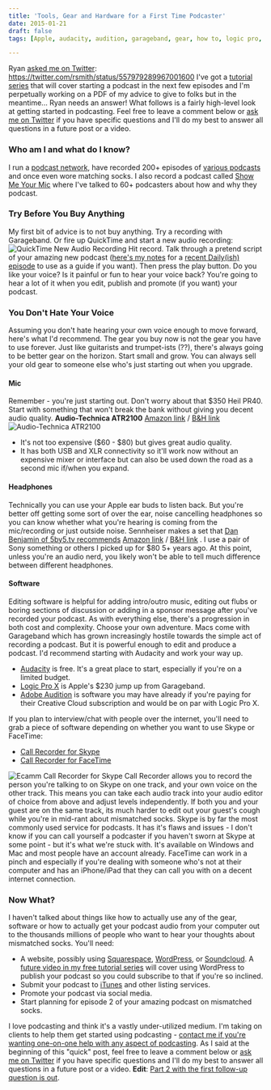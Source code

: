 ```yaml
---
title: 'Tools, Gear and Hardware for a First Time Podcaster'
date: 2015-01-21
draft: false
tags: [Apple, audacity, audition, garageband, gear, how to, logic pro, Podcast, Podcasting, Technology, tutorial]

---
```


Ryan [asked me on Twitter](https://twitter.com/rsmith/status/557979289967001600): https://twitter.com/rsmith/status/557979289967001600 I've got a [tutorial series](http://youtu.be/_dQr69-dkbU?list=PL5WkkylZGJ0ux8Uu-zS9wLmoP4U00QVCR) that will cover starting a podcast in the next few episodes and I'm perpetually working on a PDF of my advice to give to folks but in the meantime... Ryan needs an answer! What follows is a fairly high-level look at getting started in podcasting. Feel free to leave a comment below or [ask me on Twitter](http://www.twitter.com/ichris) if you have specific questions and I'll do my best to answer all questions in a future post or a video.

### Who am I and what do I know?

I run a [podcast network](http://goodstuff.fm), have recorded 200+ episodes of [various podcasts](http://www.ssktn.com) and once even wore matching socks. I also record a podcast called [Show Me Your Mic](http://goodstuff.fm/smym) where I've talked to 60+ podcasters about how and why they podcast.

### Try Before You Buy Anything

My first bit of advice is to not buy anything. Try a recording with Garageband. Or fire up QuickTime and start a new audio recording: ![QuickTime New Audio Recording](https://chrisenns.com/wp-content/uploads/2015/01/Screenshot-2015-01-21-14.19.14.png) Hit record. Talk through a pretend script of your amazing new podcast ([here's my notes](http://cl.ly/ZPDz) for a [recent Daily(ish) episode](http://goodstuff.fm/dailyish/) to use as a guide if you want). Then press the play button. Do you like your voice? Is it painful or fun to hear your voice back? You're going to hear a lot of it when you edit, publish and promote (if you want) your podcast.

### You Don't Hate Your Voice

Assuming you don't hate hearing your own voice enough to move forward, here's what I'd recommend. The gear you buy now is not the gear you have to use forever. Just like guitarists and trumpet-ists (??), there's always going to be better gear on the horizon. Start small and grow. You can always sell your old gear to someone else who's just starting out when you upgrade.

#### Mic

Remember - you're just starting out. Don't worry about that $350 Heil PR40. Start with something that won't break the bank without giving you decent audio quality. **Audio-Technica ATR2100** [Amazon link](http://www.amazon.ca/gp/product/B004QJOZS4/ref=as_li_ss_tl?ie=UTF8&camp=15121&creative=390961&creativeASIN=B004QJOZS4&linkCode=as2&tag=farawsoclos0a-20) / [B&H link](http://www.bhphotovideo.com/c/product/751977-REG/Audio_Technica_ATR2100_USB_ATR2100_USB_Cardioid_Dynamic_USB.html/BI/19457/KBID/11631/kw/AUATR2100USB/DFF/d10-v2-t1-xAUATR2100USB) ![Audio-Technica ATR2100](https://chrisenns.com/wp-content/uploads/2015/01/751977-300x300.jpg)

*   It's not too expensive ($60 - $80) but gives great audio quality.
*   It has both USB and XLR connectivity so it'll work now without an expensive mixer or interface but can also be used down the road as a second mic if/when you expand.

#### Headphones

Technically you can use your Apple ear buds to listen back. But you're better off getting some sort of over the ear, noise cancelling headphones so you can know whether what you're hearing is coming from the mic/recording or just outside noise. Sennheiser makes a set that [Dan Benjamin of 5by5.tv recommends](http://podcastmethod.co) [Amazon link](http://www.amazon.ca/gp/product/B003LPTAYI/ref=as_li_ss_tl?ie=UTF8&camp=15121&creative=390961&creativeASIN=B003LPTAYI&linkCode=as2&tag=farawsoclos0a-20) / [B&H link](http://www.bhphotovideo.com/c/product/751924-REG/Sennheiser_HD202_II_HD_202_II_Closed_Back_Around_Ear.html/BI/19457/KBID/11631/kw/SEHD2022/DFF/d10-v2-t1-xSEHD2022) . I use a pair of Sony something or others I picked up for $80 5+ years ago. At this point, unless you're an audio nerd, you likely won't be able to tell much difference between different headphones.

#### Software

Editing software is helpful for adding intro/outro music, editing out flubs or boring sections of discussion or adding in a sponsor message after you've recorded your podcast. As with everything else, there's a progression in both cost and complexity. Choose your own adventure. Macs come with Garageband which has grown increasingly hostile towards the simple act of recording a podcast. But it is powerful enough to edit and produce a podcast. I'd recommend starting with Audacity and work your way up.

*   [Audacity](http://audacity.sourceforge.net) is free. It's a great place to start, especially if you're on a limited budget.
*   [Logic Pro X](https://itunes.apple.com/ca/app/logic-pro-x/id634148309?mt=12&uo=4&at=10l4Ki) is Apple's $230 jump up from Garageband.
*   [Adobe Audition](https://creative.adobe.com/products/audition) is software you may have already if you're paying for their Creative Cloud subscription and would be on par with Logic Pro X.

If you plan to interview/chat with people over the internet, you'll need to grab a piece of software depending on whether you want to use Skype or FaceTime:

*   [Call Recorder for Skype](http://www.ecamm.com/mac/callrecorder/)
*   [Call Recorder for FaceTime](http://www.ecamm.com/mac/callrecorderft/)

![Ecamm Call Recorder for Skype](https://chrisenns.com/wp-content/uploads/2015/01/Screenshot-2015-01-21-16.38.26-300x199.png) Call Recorder allows you to record the person you're talking to on Skype on one track, and your own voice on the other track. This means you can take each audio track into your audio editor of choice from above and adjust levels independently. If both you and your guest are on the same track, its much harder to edit out your guest's cough while you're in mid-rant about mismatched socks. Skype is by far the most commonly used service for podcasts. It has it's flaws and issues - I don't know if you can call yourself a podcaster if you haven't sworn at Skype at some point - but it's what we're stuck with. It's available on Windows and Mac and most people have an account already. FaceTime can work in a pinch and especially if you're dealing with someone who's not at their computer and has an iPhone/iPad that they can call you with on a decent internet connection.

### Now What?

I haven't talked about things like how to actually use any of the gear, software or how to actually get your podcast audio from your computer out to the thousands millions of people who want to hear your thoughts about mismatched socks. You'll need:

*   A website, possibly using [Squarespace](http://www.squarespace.com/home), [WordPress](https://wordpress.com), or [Soundcloud](http://help.soundcloud.com/customer/portal/articles/1209292-can-i-podcast-with-soundcloud-). A [future video in my free tutorial series](http://youtu.be/_dQr69-dkbU?list=PL5WkkylZGJ0ux8Uu-zS9wLmoP4U00QVCR) will cover using WordPress to publish your podcast so you could subscribe to that if you're so inclined.
*   Submit your podcast to [iTunes](https://phobos.apple.com/WebObjects/MZFinance.woa/wa/publishPodcast) and other listing services.
*   Promote your podcast via social media.
*   Start planning for episode 2 of your amazing podcast on mismatched socks.

I love podcasting and think it's a vastly under-utilized medium. I'm taking on clients to help them get started using podcasting - [contact me if you're wanting one-on-one help with any aspect of podcasting](http://www.lemonproductions.ca/contact/). As I said at the beginning of this "quick" post, feel free to leave a comment below or [ask me on Twitter](http://www.twitter.com/ichris) if you have specific questions and I'll do my best to answer all questions in a future post or a video. **Edit**: [Part 2 with the first follow-up question is out](https://chrisenns.com/2015/01/first-time-podcasting-with-wordpress/).
